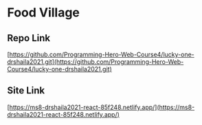 # Food Village

## Repo Link

[https://github.com/Programming-Hero-Web-Course4/lucky-one-drshaila2021.git](https://github.com/Programming-Hero-Web-Course4/lucky-one-drshaila2021.git)

## Site Link

[https://ms8-drshaila2021-react-85f248.netlify.app/](https://ms8-drshaila2021-react-85f248.netlify.app/)
